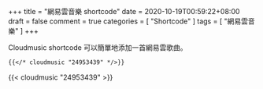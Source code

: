 +++
title = "網易雲音樂 shortcode"
date = 2020-10-19T00:59:22+08:00
draft = false
comment = true
categories = [
  "Shortcode"
]
tags = [
  "網易雲音樂"
]
+++

Cloudmusic shortcode 可以簡單地添加一首網易雲歌曲。

<!--more-->

```markdown
{{</* cloudmusic "24953439" */>}}
```

{{< cloudmusic "24953439" >}}

